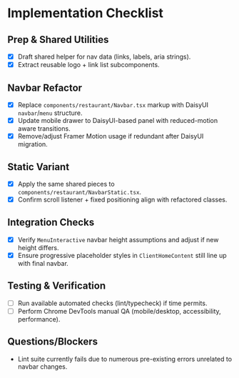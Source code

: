 # Implementation Checklist

## Prep & Shared Utilities
- [x] Draft shared helper for nav data (links, labels, aria strings).
- [x] Extract reusable logo + link list subcomponents.

## Navbar Refactor
- [x] Replace `components/restaurant/Navbar.tsx` markup with DaisyUI `navbar`/`menu` structure.
- [x] Update mobile drawer to DaisyUI-based panel with reduced-motion aware transitions.
- [x] Remove/adjust Framer Motion usage if redundant after DaisyUI migration.

## Static Variant
- [x] Apply the same shared pieces to `components/restaurant/NavbarStatic.tsx`.
- [x] Confirm scroll listener + fixed positioning align with refactored classes.

## Integration Checks
- [x] Verify `MenuInteractive` navbar height assumptions and adjust if new height differs.
- [x] Ensure progressive placeholder styles in `ClientHomeContent` still line up with final navbar.

## Testing & Verification
- [ ] Run available automated checks (lint/typecheck) if time permits.
- [ ] Perform Chrome DevTools manual QA (mobile/desktop, accessibility, performance).

## Questions/Blockers
- Lint suite currently fails due to numerous pre-existing errors unrelated to navbar changes.
